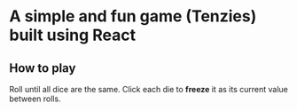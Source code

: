 # A simple and fun game (Tenzies) built using React

## How to play


Roll until all dice are the same. Click each die to **freeze** it as its current value between rolls.

